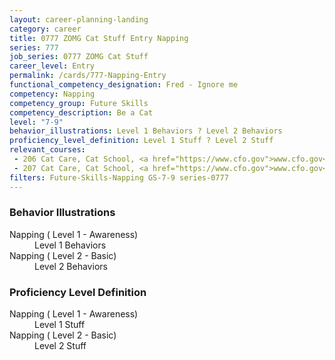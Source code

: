 ```yaml
---
layout: career-planning-landing
category: career
title: 0777 ZOMG Cat Stuff Entry Napping
series: 777
job_series: 0777 ZOMG Cat Stuff
career_level: Entry
permalink: /cards/777-Napping-Entry
functional_competency_designation: Fred - Ignore me
competency: Napping
competency_group: Future Skills
competency_description: Be a Cat
level: "7-9"
behavior_illustrations: Level 1 Behaviors ? Level 2 Behaviors
proficiency_level_definition: Level 1 Stuff ? Level 2 Stuff
relevant_courses: 
 - 206 Cat Care, Cat School, <a href="https://www.cfo.gov">www.cfo.gov</a>
 - 207 Cat Care, Cat School, <a href="https://www.cfo.gov">www.cfo.gov</a>
filters: Future-Skills-Napping GS-7-9 series-0777
---
```


<div class="desktop:grid-col-6 margin-y-205">
  <div class="border-top-05 bg-white padding-2 shadow-5 height-full members-hover border-1px border-gray-30 border-top-orange radius-lg">
    <h3>Behavior Illustrations</h3>
    <dl class="text-base"><dt>Napping ( Level 1 - Awareness)</dt><dd>Level 1 Behaviors</dd><dt>Napping ( Level 2 - Basic)</dt><dd>Level 2 Behaviors</dd></dl>
  </div>
</div>
<div class="desktop:grid-col-6 margin-y-205">
  <div class="border-top-05 bg-white padding-2 shadow-5 height-full members-hover border-1px border-gray-30 border-top-orange radius-lg">
    <h3>Proficiency Level Definition</h3>
    <dl class="text-base"><dt>Napping ( Level 1 - Awareness)</dt><dd>Level 1 Stuff</dd><dt>Napping ( Level 2 - Basic)</dt><dd>Level 2 Stuff</dd></dl>
  </div>
</div>